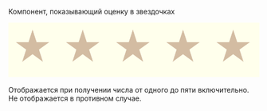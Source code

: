 Компонент, показывающий оценку в звездочках

![Звезды](./stars.png)

Отображается при получении числа от одного до пяти включительно.
Не отображается в противном случае.